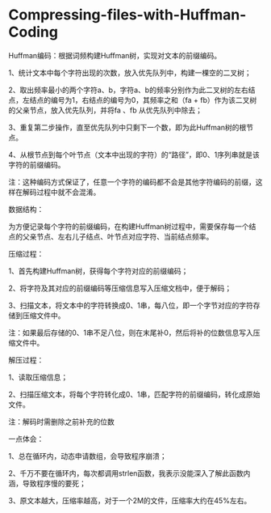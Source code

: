 # Compressing-files-with-Huffman-Coding

Huffman编码：根据词频构建Huffman树，实现对文本的前缀编码。

1、统计文本中每个字符出现的次数，放入优先队列中，构建一棵空的二叉树；

2、取出频率最小的两个字符a、b，字符a、b的频率分别作为此二叉树的左右结点，左结点的编号为1，右结点的编号为0，其频率之和（fa + fb）作为该二叉树的父亲节点，放入优先队列，并将fa  、fb 从优先队列中除去；

3、重复第二步操作，直至优先队列中只剩下一个数，即为此Huffman树的根节点。

4、从根节点到每个叶节点（文本中出现的字符）的“路径”，即0、1序列串就是该字符的前缀编码。

注：这种编码方式保证了，任意一个字符的编码都不会是其他字符编码的前缀，这样在解码过程中就不会混淆。



数据结构：

为方便记录每个字符的前缀编码，在构建Huffman树过程中，需要保存每一个结点的父亲节点、左右儿子结点、叶节点对应字符、当前结点频率。



压缩过程：

1、首先构建Huffman树，获得每个字符对应的前缀编码；

2、将字符及其对应的前缀编码等压缩信息写入压缩文档中，便于解码；

3、扫描文本，将文本中的字符转换成0、1串，每八位，即一个字节对应的字符存储到压缩文件中。

注：如果最后存储的0、1串不足八位，则在末尾补0，然后将补的位数信息写入压缩文件中。



解压过程：

1、读取压缩信息；

2、扫描压缩文本，将每个字符转化成0、1串，匹配字符的前缀编码，转化成原始文件。

注：解码时需删除之前补充的位数



一点体会：

1、总在循环内，动态申请数组，会导致程序崩溃；

2、千万不要在循环内，每次都调用strlen函数，我表示没能深入了解此函数内涵，导致程序慢的要死；

3、原文本越大，压缩率越高，对于一个2M的文件，压缩率大约在45%左右。